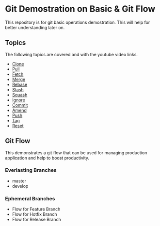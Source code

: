 # Git Demostration on Basic & Git Flow

This repository is for git basic operations demostration. This will help for better understanding later on.

## Topics

The following topics are covered and with the youtube video links.

- [Clone](https://www.youtube.com/watch?v=DLwk_CX46No)
- [Pull](https://www.youtube.com/watch?v=Aabm74Kqzq0)
- [Fetch](https://www.youtube.com/watch?v=LUjOdoC4Lfk)
- [Merge](https://www.youtube.com/watch?v=i05IJIlmhQA)
- [Rebase](https://www.youtube.com/watch?v=RFQfPeGz13U)
- [Stash](https://www.youtube.com/watch?v=tNitZgcmzcc)
- [Squash](https://www.youtube.com/channel/UCOBO_2YWUKbuLeOgr_rEeAw?view_as=subscriber)
- [Ignore](https://www.youtube.com/channel/UCOBO_2YWUKbuLeOgr_rEeAw?view_as=subscriber)
- [Commit](https://www.youtube.com/channel/UCOBO_2YWUKbuLeOgr_rEeAw?view_as=subscriber)
- [Amend](https://www.youtube.com/channel/UCOBO_2YWUKbuLeOgr_rEeAw?view_as=subscriber)
- [Push](https://www.youtube.com/channel/UCOBO_2YWUKbuLeOgr_rEeAw?view_as=subscriber)
- [Tag](https://www.youtube.com/channel/UCOBO_2YWUKbuLeOgr_rEeAw?view_as=subscriber)
- [Reset](https://www.youtube.com/channel/UCOBO_2YWUKbuLeOgr_rEeAw?view_as=subscriber)

## Git Flow

This demonstrates a git flow that can be used for managing production application and help to boost productivity.

### Everlasting Branches

- master
- develop

### Ephemeral Branches

- Flow for Feature Branch
- Flow for Hotfix Branch
- Flow for Release Branch 

